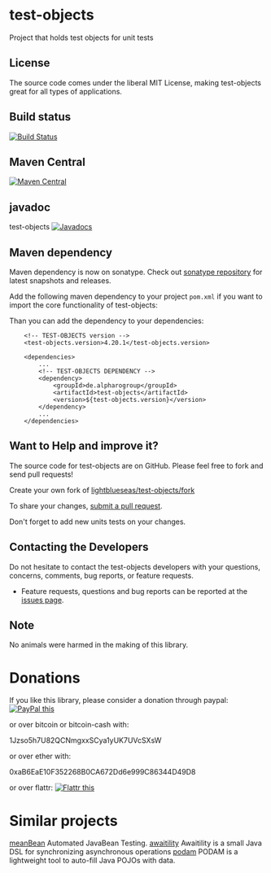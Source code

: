 # test-objects

Project that holds test objects for unit tests

## License

The source code comes under the liberal MIT License, making test-objects great for all types of applications.

## Build status
[![Build Status](https://travis-ci.org/lightblueseas/test-objects.svg?branch=master)](https://travis-ci.org/lightblueseas/test-objects)

## Maven Central

[![Maven Central](https://maven-badges.herokuapp.com/maven-central/de.alpharogroup/test-objects/badge.svg)](https://maven-badges.herokuapp.com/maven-central/de.alpharogroup/test-objects)

## javadoc

test-objects [![Javadocs](http://www.javadoc.io/badge/de.alpharogroup/test-objects.svg)](http://www.javadoc.io/doc/de.alpharogroup/test-objects)

## Maven dependency

Maven dependency is now on sonatype.
Check out [sonatype repository](https://oss.sonatype.org/index.html#nexus-search;gav~de.alpharogroup~test-objects~~~) for latest snapshots and releases.

Add the following maven dependency to your project `pom.xml` if you want to import the core functionality of test-objects:

Than you can add the dependency to your dependencies:

		<!-- TEST-OBJECTS version -->
		<test-objects.version>4.20.1</test-objects.version>

		<dependencies>
			...
			<!-- TEST-OBJECTS DEPENDENCY -->
			<dependency>
				<groupId>de.alpharogroup</groupId>
				<artifactId>test-objects</artifactId>
				<version>${test-objects.version}</version>
			</dependency>
			...
		</dependencies>


## Want to Help and improve it? ###

The source code for test-objects are on GitHub. Please feel free to fork and send pull requests!

Create your own fork of [lightblueseas/test-objects/fork](https://github.com/lightblueseas/test-objects/fork)

To share your changes, [submit a pull request](https://github.com/lightblueseas/test-objects/pull/new/develop).

Don't forget to add new units tests on your changes.

## Contacting the Developers

Do not hesitate to contact the test-objects developers with your questions, concerns, comments, bug reports, or feature requests.
- Feature requests, questions and bug reports can be reported at the [issues page](https://github.com/lightblueseas/test-objects/issues).

## Note

No animals were harmed in the making of this library.

# Donations

If you like this library, please consider a donation through paypal: <a href="https://www.paypal.com/cgi-bin/webscr?cmd=_s-xclick&hosted_button_id=B37J9DZF6G9ZC" target="_blank">
<img src="https://www.paypalobjects.com/en_US/GB/i/btn/btn_donateCC_LG.gif" alt="PayPal this" title="PayPal – The safer, easier way to pay online!" border="0" />
</a>

or over bitcoin or bitcoin-cash with:

1Jzso5h7U82QCNmgxxSCya1yUK7UVcSXsW

or over ether with:

0xaB6EaE10F352268B0CA672Dd6e999C86344D49D8

or over flattr: <a href="https://flattr.com/submit/auto?fid=r7vp62&url=https%3A%2F%2Fgithub.com%2Flightblueseas%2Ftest-objects" target="_blank">
<img src="http://api.flattr.com/button/flattr-badge-large.png" alt="Flattr this" title="Flattr this" border="0" />
</a>

# Similar projects

[meanBean](http://meanbean.sourceforge.net/) Automated JavaBean Testing.
[awaitility](https://github.com/awaitility/awaitility) Awaitility is a small Java DSL for synchronizing asynchronous operations
[podam](https://github.com/devopsfolks/podam) PODAM is a lightweight tool to auto-fill Java POJOs with data.
